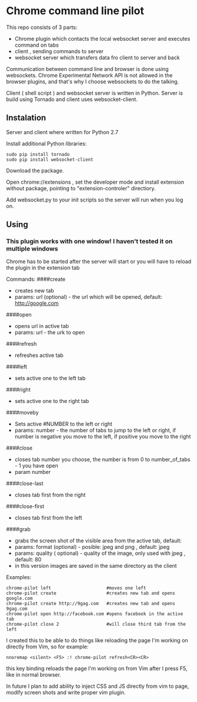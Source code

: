 # Chrome command line pilot

This repo consists of 3 parts:

* Chrome plugin which contacts the local websocket server and executes command on tabs
* client , sending commands to server
* websocket server which transfers data fro client to server and back 

Communication between command line and browser is done using websockets. Chrome Experimental Network API is not allowed in 
the browser plugins, and that's why I choose websockets to do the talking. 

Client ( shell script ) and websocket server is written in Python. Server is build using Tornado and client uses websocket-client.

## Instalation

Server and client where written for Python 2.7

Install additional Python libraries:

```
sudo pip install tornado
sudo pip install websocket-client
```

Download the package.

Open chrome://extensions  , set the developer mode and install extension without package, pointing to "extension-controler" 
directiory. 

Add websocket.py to your init scripts so the server will run when you log on.

## Using

### This plugin works with one window! I haven't tested it on multiple windows
Chrome has to be started after the server will start or you will have to reload the plugin in the extension tab

Commands:
####create
* creates new tab
* params: url (optional)  - the url which will be opened, default: http://google.com

####open
* opens url in active tab
* params: url   - the urk to open

####refresh
* refreshes active tab

####left
* sets active one to the left tab

####right
* sets active one to the right tab

####moveby
* Sets active #NUMBER to the left or right
* params: number - the number of tabs to jump to the left or right, if number is negative you move to the left, if positive you move to the right

####close
* closes tab number you choose, the number is from 0 to number_of_tabs - 1 you have open
* param number   

####close-last
* closes tab first from the right

####close-first
* closes tab first from the left

####grab
* grabs the screen shot of the visible area from the active tab, default: 
* params: format (optional)  - posible:  jpeg and png , default: jpeg 
* params: quality ( optional) - quality of the image, only used with jpeg , default: 80 
* in this version images are saved in the same directory as the client

Examples:
```
chrome-pilot left                     #moves one left
chrome-pilot create                   #creates new tab and opens google.com
chrome-pilot create http://9gag.com   #creates new tab and opens 9gag.com
chrome-pilot open http://facebook.com #opens facebook in the active tab
chrome-pilot close 2                  #will close third tab from the left
```

I created this to be able to do things like reloading the page I'm working on directly from Vim, so for example:
```
nnoremap <silent> <F5> :! chrome-pilot refresh<CR><CR>
```
this key binding reloads the page I'm working on from Vim after I press F5, like in normal browser. 


In future I plan to add ability to inject CSS and JS directly from vim to page, modify screen shots and write proper vim plugin.







